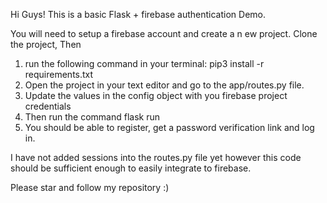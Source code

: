 Hi Guys!
This is a basic Flask + firebase authentication Demo.

You will need to setup a firebase account and create a n ew project.
Clone the project, Then

1. run the following command in your terminal:
   pip3 install -r requirements.txt
2. Open the project in your text editor and go to the app/routes.py file.
3. Update the values in the config object with you firebase project credentials
4. Then run the command flask run
5. You should be able to register, get a password verification link and log in.


I have not added sessions into the routes.py file yet however this code should be sufficient enough to
easily integrate to firebase.

Please star and follow my repository :)
